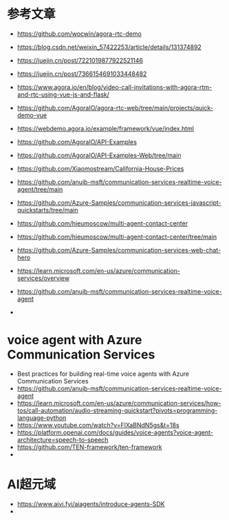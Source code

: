 # 参考文章
- https://github.com/wocwin/agora-rtc-demo
- https://blog.csdn.net/weixin_57422253/article/details/131374892
- https://juejin.cn/post/7221019877922521146
- https://juejin.cn/post/7366154691033448482
- https://www.agora.io/en/blog/video-call-invitations-with-agora-rtm-and-rtc-using-vue-js-and-flask/
- https://github.com/AgoraIO/agora-rtc-web/tree/main/projects/quick-demo-vue


- https://webdemo.agora.io/example/framework/vue/index.html
- https://github.com/AgoraIO/API-Examples
- https://github.com/AgoraIO/API-Examples-Web/tree/main





- https://github.com/Xiaomostream/California-House-Prices
- https://github.com/anujb-msft/communication-services-realtime-voice-agent/tree/main
- https://github.com/Azure-Samples/communication-services-javascript-quickstarts/tree/main
- https://github.com/hieumoscow/multi-agent-contact-center
- https://github.com/hieumoscow/multi-agent-contact-center/tree/main
- https://github.com/Azure-Samples/communication-services-web-chat-hero
- https://learn.microsoft.com/en-us/azure/communication-services/overview
- https://github.com/anujb-msft/communication-services-realtime-voice-agent
- 



# voice agent with Azure Communication Services
- Best practices for building real-time voice agents with Azure Communication Services
- https://github.com/anujb-msft/communication-services-realtime-voice-agent
- https://learn.microsoft.com/en-us/azure/communication-services/how-tos/call-automation/audio-streaming-quickstart?pivots=programming-language-python
- https://www.youtube.com/watch?v=FlXaBNdN5gs&t=18s
- https://platform.openai.com/docs/guides/voice-agents?voice-agent-architecture=speech-to-speech
- https://github.com/TEN-framework/ten-framework
- 


# AI超元域
- https://www.aivi.fyi/aiagents/introduce-agents-SDK
- 
